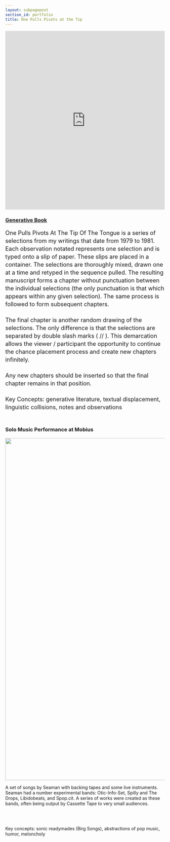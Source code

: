 ```yaml
---
layout: subpagepost
section_id: portfolio
title: One Pulls Pivots at the Tip
---
```

<div class="full">
    <div class="row">
        <div class="large-12 large-centered columns">
        <iframe src="https://player.vimeo.com/video/404719423" width="640" height="564" frameborder="0" allow="autoplay; fullscreen" allowfullscreen></iframe>
        </div>
    </div>
    <div class="Text_works">
    <a href="../images/portfolio/One Pulls Pivots At The Tip Of The Tongue.pdf"><h3>Generative Book</h3></a>
    <p style="line-height:25px; font-size: 18px">
One Pulls Pivots At The Tip Of The Tongue is a series of selections from my writings that date from 1979 to 1981.  Each observation notated represents one selection and is typed onto a slip of paper.  These slips are placed in a container.  The selections are thoroughly mixed, drawn one at a time and retyped in the sequence pulled.  The resulting manuscript forms a chapter without punctuation between the individual selections (the only punctuation is that which appears within any given selection).  The same process is followed to form subsequent chapters.
<br><br>
The final chapter is another random drawing of the selections.  The only difference is that the selections are separated by double slash marks ( // ). This demarcation allows the viewer / participant the opportunity to continue the chance placement process and create new chapters infinitely.
<br><br>
Any new chapters should be inserted so that the final chapter remains in that position.
<br><br>
Key Concepts: generative literature, textual displacement, linguistic collisions, notes and observations
<br><br>
    </p>
    <h3>Solo Music Performance at Mobius</h3>
  <img src="../images/portfolio/one.jpg" width="1080px">
<P>A set of songs by Seaman with backing tapes and some live instruments. Seaman had a number experimental bands: Otic-Info-Set, Spilly and The Drops, Libidobeats, and Spop.cit. A series of works were created as these bands, often being output by Cassette Tape to very small audiences.</p>
<br><br>
    <P>Key concepts: sonic readymades (Birg Songs), abstractions of pop music, humor, meloncholy</P>
<br><br>
    </div>
</div>
<br>

